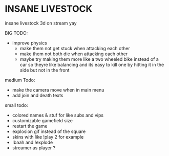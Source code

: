 # INSANE LIVESTOCK

insane livestock 3d on stream yay

BIG TODO:
- improve physics
    - make them not get stuck when attacking each other
    - make them not both die when attacking each other
    - maybe try making them more like a two wheeled bike instead of a car so theyre like balancing and its easy to kill one by hitting it in the side but not in the front

medium Todo:
- make the camera move when in main menu
- add join and death texts

small todo:
- colored names & stuf for like subs and vips
- customizable gamefield size
- restart the game
- explosion gif instead of the square
- skins with like !play 2 for example
- !baah and !explode
- streamer as player ?
